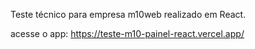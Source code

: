 Teste técnico para empresa m10web realizado em React.

acesse o app: https://teste-m10-painel-react.vercel.app/
